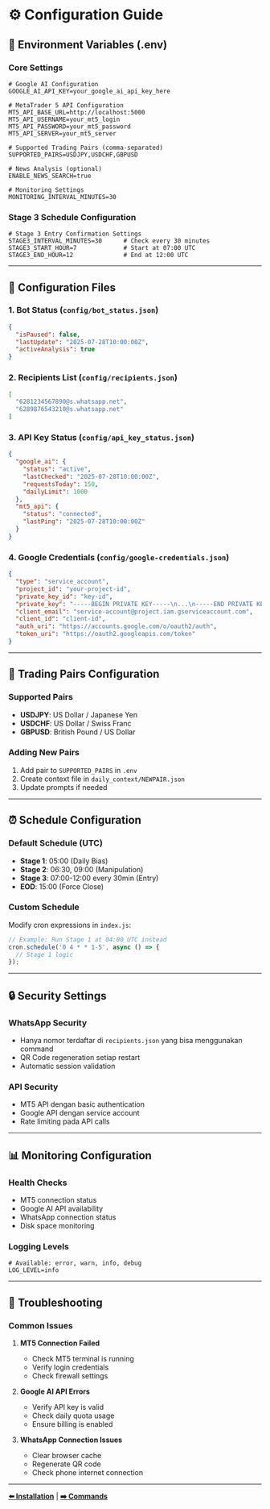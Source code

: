 # ⚙️ Configuration Guide

## 🔧 Environment Variables (.env)

### Core Settings
```env
# Google AI Configuration
GOOGLE_AI_API_KEY=your_google_ai_api_key_here

# MetaTrader 5 API Configuration  
MT5_API_BASE_URL=http://localhost:5000
MT5_API_USERNAME=your_mt5_login
MT5_API_PASSWORD=your_mt5_password
MT5_API_SERVER=your_mt5_server

# Supported Trading Pairs (comma-separated)
SUPPORTED_PAIRS=USDJPY,USDCHF,GBPUSD

# News Analysis (optional)
ENABLE_NEWS_SEARCH=true

# Monitoring Settings
MONITORING_INTERVAL_MINUTES=30
```

### Stage 3 Schedule Configuration
```env
# Stage 3 Entry Confirmation Settings
STAGE3_INTERVAL_MINUTES=30      # Check every 30 minutes
STAGE3_START_HOUR=7             # Start at 07:00 UTC
STAGE3_END_HOUR=12              # End at 12:00 UTC
```

---

## 📁 Configuration Files

### 1. Bot Status (`config/bot_status.json`)
```json
{
  "isPaused": false,
  "lastUpdate": "2025-07-28T10:00:00Z",
  "activeAnalysis": true
}
```

### 2. Recipients List (`config/recipients.json`)
```json
[
  "6281234567890@s.whatsapp.net",
  "6289876543210@s.whatsapp.net"
]
```

### 3. API Key Status (`config/api_key_status.json`)
```json
{
  "google_ai": {
    "status": "active",
    "lastChecked": "2025-07-28T10:00:00Z",
    "requestsToday": 150,
    "dailyLimit": 1000
  },
  "mt5_api": {
    "status": "connected",
    "lastPing": "2025-07-28T10:00:00Z"
  }
}
```

### 4. Google Credentials (`config/google-credentials.json`)
```json
{
  "type": "service_account",
  "project_id": "your-project-id",
  "private_key_id": "key-id",
  "private_key": "-----BEGIN PRIVATE KEY-----\n...\n-----END PRIVATE KEY-----\n",
  "client_email": "service-account@project.iam.gserviceaccount.com",
  "client_id": "client-id",
  "auth_uri": "https://accounts.google.com/o/oauth2/auth",
  "token_uri": "https://oauth2.googleapis.com/token"
}
```

---

## 🎯 Trading Pairs Configuration

### Supported Pairs
- **USDJPY**: US Dollar / Japanese Yen
- **USDCHF**: US Dollar / Swiss Franc  
- **GBPUSD**: British Pound / US Dollar

### Adding New Pairs
1. Add pair to `SUPPORTED_PAIRS` in `.env`
2. Create context file in `daily_context/NEWPAIR.json`
3. Update prompts if needed

---

## ⏰ Schedule Configuration

### Default Schedule (UTC)
- **Stage 1**: 05:00 (Daily Bias)
- **Stage 2**: 06:30, 09:00 (Manipulation)
- **Stage 3**: 07:00-12:00 every 30min (Entry)
- **EOD**: 15:00 (Force Close)

### Custom Schedule
Modify cron expressions in `index.js`:
```javascript
// Example: Run Stage 1 at 04:00 UTC instead
cron.schedule('0 4 * * 1-5', async () => {
  // Stage 1 logic
});
```

---

## 🔒 Security Settings

### WhatsApp Security
- Hanya nomor terdaftar di `recipients.json` yang bisa menggunakan command
- QR Code regeneration setiap restart
- Automatic session validation

### API Security
- MT5 API dengan basic authentication
- Google API dengan service account
- Rate limiting pada API calls

---

## 📊 Monitoring Configuration

### Health Checks
- MT5 connection status
- Google AI API availability
- WhatsApp connection status
- Disk space monitoring

### Logging Levels
```env
# Available: error, warn, info, debug
LOG_LEVEL=info
```

---

## 🚨 Troubleshooting

### Common Issues
1. **MT5 Connection Failed**
   - Check MT5 terminal is running
   - Verify login credentials
   - Check firewall settings

2. **Google AI API Errors**
   - Verify API key is valid
   - Check daily quota usage
   - Ensure billing is enabled

3. **WhatsApp Connection Issues**
   - Clear browser cache
   - Regenerate QR code
   - Check phone internet connection

---

**[⬅️ Installation](./INSTALLATION.md)** | **[➡️ Commands](./COMMANDS.md)**
